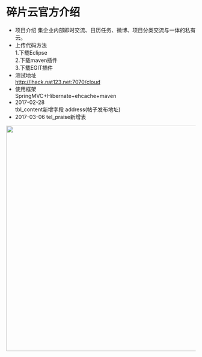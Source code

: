 # 碎片云官方介绍
* 项目介绍
集企业内部即时交流、日历任务、微博、项目分类交流与一体的私有云。
* 上传代码方法<br/>
1.下载Eclipse<br/>
2.下载maven插件<br/>
3.下载EGIT插件<br/>
* 测试地址<br/>
<a href="http://ihack.nat123.net:7070/cloud">http://ihack.nat123.net:7070/cloud</a><br/>
* 使用框架<br/>
SpringMVC+Hibernate+ehcache+maven
* 2017-02-28<br/>
tbl_content新增字段 address(帖子发布地址)
* 2017-03-06 tel_praise新增表<br/>
<img src="http://git.oschina.net/uploads/images/2017/0306/190048_e9d18380_803453.png" width="600" />